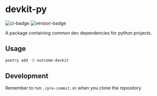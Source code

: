# devkit-py
![ci-badge](https://github.com/outcome-co/devkit-py/workflows/Release/badge.svg?branch=v3.5.11) ![version-badge](https://img.shields.io/badge/version-3.5.11-brightgreen)

A package containing common dev dependencies for python projects.

## Usage

```sh
poetry add -D outcome-devkit
```

## Development

Remember to run `./pre-commit.sh` when you clone the repository.

